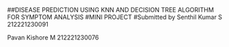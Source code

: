##DISEASE PREDICTION USING KNN AND DECISION TREE ALGORITHM FOR SYMPTOM ANALYSIS
#MINI PROJECT
#Submitted by 
Senthil Kumar S 212221230091 

Pavan Kishore M 212221230076 
